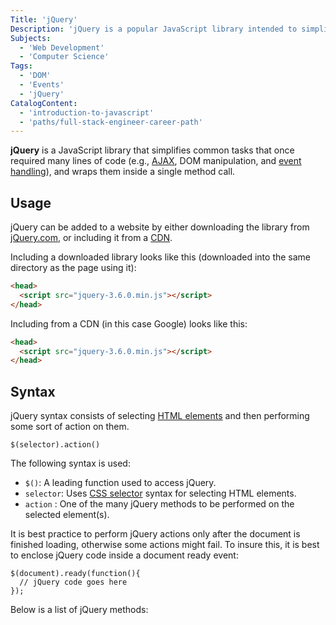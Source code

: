 ```yaml
---
Title: 'jQuery'
Description: 'jQuery is a popular JavaScript library intended to simplify JavaScript programming.'
Subjects:
  - 'Web Development'
  - 'Computer Science'
Tags:
  - 'DOM'
  - 'Events'
  - 'jQuery'
CatalogContent:
  - 'introduction-to-javascript'
  - 'paths/full-stack-engineer-career-path'
---
```


**jQuery** is a JavaScript library that simplifies common tasks that once required many lines of code (e.g., [AJAX](https://www.codecademy.com/resources/docs/javascript/ajax), DOM manipulation, and [event handling](https://www.codecademy.com/resources/docs/javascript/events)), and wraps them inside a single method call.

## Usage

jQuery can be added to a website by either downloading the library from [jQuery.com](https://jquery.com/download/), or including it from a [CDN](https://www.codecademy.com/resources/docs/general/cdn).

Including a downloaded library looks like this (downloaded into the same directory as the page using it):

```html
<head>
  <script src="jquery-3.6.0.min.js"></script>
</head>
```

Including from a CDN (in this case Google) looks like this:

```html
<head>
  <script src="jquery-3.6.0.min.js"></script>
</head>
```

## Syntax

jQuery syntax consists of selecting [HTML elements](https://www.codecademy.com/resources/docs/html/elements) and then performing some sort of action on them.

```pseudo
$(selector).action()
```

The following syntax is used:

- `$()`: A leading function used to access jQuery.
- `selector`: Uses [CSS selector](https://www.codecademy.com/resources/docs/css/selectors) syntax for selecting HTML elements.
- `action` : One of the many jQuery methods to be performed on the selected element(s).

It is best practice to perform jQuery actions only after the document is finished loading, otherwise some actions might fail. To insure this, it is best to enclose jQuery code inside a document ready event:

```pseudo
$(document).ready(function(){
  // jQuery code goes here
});
```

Below is a list of jQuery methods:
